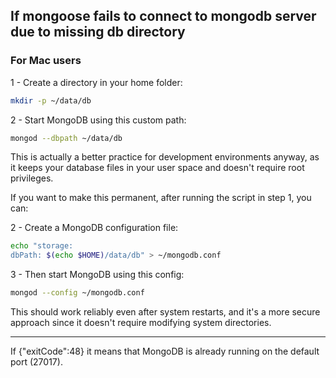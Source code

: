 ## If mongoose fails to connect to mongodb server due to missing db directory

### For Mac users

1 - Create a directory in your home folder:

```bash
mkdir -p ~/data/db
```

2 - Start MongoDB using this custom path:

```bash
mongod --dbpath ~/data/db
```

This is actually a better practice for development environments anyway, as it keeps your database files in your user space and doesn't require root privileges.

If you want to make this permanent, after running the script in step 1, you can:

2 - Create a MongoDB configuration file:

```bash
echo "storage:
dbPath: $(echo $HOME)/data/db" > ~/mongodb.conf
```

3 - Then start MongoDB using this config:

```bash
mongod --config ~/mongodb.conf
```

This should work reliably even after system restarts, and it's a more secure approach since it doesn't require modifying system directories.

---

If {"exitCode":48} it means that MongoDB is already running on the default port (27017).
